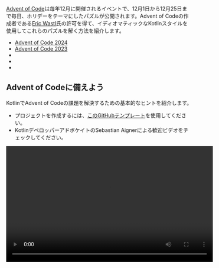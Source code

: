 [//]: # (title: Idiomatic KotlinでのAdvent of Codeパズル)

[Advent of Code](https://adventofcode.com/)は毎年12月に開催されるイベントで、12月1日から12月25日まで毎日、ホリデーをテーマにしたパズルが公開されます。Advent of Codeの作成者である[Eric Wastl](http://was.tl/)氏の許可を得て、イディオマティックなKotlinスタイルを使用してこれらのパズルを解く方法を紹介します。

*   [Advent of Code 2024](https://www.youtube.com/playlist?list=PLlFc5cFwUnmwHaD3-qeoLHnho_PY2g9JX)
*   [Advent of Code 2023](https://www.youtube.com/playlist?list=PLlFc5cFwUnmzk0wvYW4aTl57F2VNkFisU)
*   [](#advent-of-code-2022)
*   [](#advent-of-code-2021)
*   [](#advent-of-code-2020)

## Advent of Codeに備えよう

KotlinでAdvent of Codeの課題を解決するための基本的なヒントを紹介します。

*   プロジェクトを作成するには、[このGitHubテンプレート](https://github.com/kotlin-hands-on/advent-of-code-kotlin-template)を使用してください。
*   KotlinデベロッパーアドボケイトのSebastian Aignerによる歓迎ビデオをチェックしてください。

<video width="560" height="315" src="https://www.youtube.com/v/6-XSehwRgSY" title="Get Ready for Advent of Code 2021"/>

## Advent of Code 2022

### Day 1: カロリー計算

[Kotlin Advent of Codeテンプレート](https://github.com/kotlin-hands-on/advent-of-code-kotlin-template)と、Kotlinでの文字列やコレクションを扱う便利な関数（`maxOf()`や`sumOf()`など）について学びます。拡張関数がソリューションをきれいに構成するのにどのように役立つかをご覧ください。

*   [Advent of Code](https://adventofcode.com/2022/day/1)でパズルの説明を読む
*   ビデオでソリューションを確認する:

![YouTube](youtube.svg){width=25}{type="joined"} [Advent of Code 2022 Day 1 | Kotlin](https://www.youtube.com/watch?v=ntbsbqLCKDs)

### Day 2: じゃけん

Kotlinの`Char`型に対する操作を理解し、`Pair`型と`to`コンストラクタがパターンマッチングとどのようにうまく機能するかをご覧ください。`compareTo()`関数を使用して独自のオブジェクトを順序付ける方法を理解します。

*   [Advent of Code](https://adventofcode.com/2022/day/2)でパズルの説明を読む
*   ビデオでソリューションを確認する:

![YouTube](youtube.svg){width=25}{type="joined"} [Advent of Code 2022 Day 2 | Kotlin](https://www.youtube.com/watch?v=Fn0SY2yGDSA)

### Day 3: リュックサックの再編成

[kotlinx.benchmark](https://github.com/Kotlin/kotlinx-benchmark)ライブラリがコードのパフォーマンス特性を理解するのにどのように役立つかをご覧ください。`intersect`のようなセット操作が重複するデータの選択にどのように役立つか、また同じソリューションの異なる実装間のパフォーマンス比較をご覧ください。

*   [Advent of Code](https://adventofcode.com/2022/day/3)でパズルの説明を読む
*   ビデオでソリューションを確認する:

![YouTube](youtube.svg){width=25}{type="joined"} [Advent of Code 2022 Day 3 | Kotlin](https://www.youtube.com/watch?v=IPLfo4zXNjk)

### Day 4: キャンプの片付け

`infix`関数と`operator`関数がコードをより表現豊かにし、`String`型と`IntRange`型の拡張関数が入力のパースをいかに簡単にするかをご覧ください。

*   [Advent of Code](https://adventofcode.com/2022/day/4)でパズルの説明を読む
*   ビデオでソリューションを確認する:

![YouTube](youtube.svg){width=25}{type="joined"} [Advent of Code 2022 Day 4 | Kotlin](https://www.youtube.com/watch?v=dBIbr55YS0A)

### Day 5: サプライスタック

ファクトリ関数を使ったより複雑なオブジェクトの構築、正規表現の使用方法、および両端キュー`ArrayDeque`型について学びます。

*   [Advent of Code](https://adventofcode.com/2022/day/5)でパズルの説明を読む
*   ビデオでソリューションを確認する:

![YouTube](youtube.svg){width=25}{type="joined"} [Advent of Code 2022 Day 5 | Kotlin](https://www.youtube.com/watch?v=lKq6r5Nt8Yo)

### Day 6: チューニングのトラブル

[kotlinx.benchmark](https://github.com/Kotlin/kotlinx-benchmark)ライブラリを使ったより詳細なパフォーマンス調査をご覧になり、同じソリューションの16種類のバリエーションの特性を比較します。

*   [Advent of Code](https://adventofcode.com/2022/day/6)でパズルの説明を読む
*   ビデオでソリューションを確認する:

![YouTube](youtube.svg){width=25}{type="joined"} [Advent of Code 2022 Day 6 | Kotlin](https://www.youtube.com/watch?v=VbBhaQhW0zk)

### Day 7: デバイスに残されたスペースなし

ツリー構造をモデリングする方法を学び、Kotlinコードをプログラムで生成するデモをご覧ください。

*   [Advent of Code](https://adventofcode.com/2022/day/7)でパズルの説明を読む
*   ビデオでソリューションを確認する:

![YouTube](youtube.svg){width=25}{type="joined"} [Advent of Code 2022 Day 7 | Kotlin](https://www.youtube.com/watch?v=Q819VW8yxFo)

### Day 8: 木の上のツリーハウス

`sequence`ビルダーの動作と、プログラムの初回ドラフトとイディオマティックなKotlinソリューションがどれほど異なるかをご覧ください（スペシャルゲストにRoman Elizarov！）。

*   [Advent of Code](https://adventofcode.com/2022/day/8)でパズルの説明を読む
*   ビデオでソリューションを確認する:

![YouTube](youtube.svg){width=25}{type="joined"} [Advent of Code 2022 Day 8 | Kotlin](https://www.youtube.com/watch?v=6d6FXFh-UdA)

### Day 9: ロープ橋

`run`関数、ラベル付きリターン、`coerceIn`や`zipWithNext`といった便利な標準ライブラリ関数をご覧ください。`List`および`MutableList`コンストラクタを使用して指定されたサイズのリストを構築する方法を学び、Kotlinベースの問題記述の可視化を垣間見ることができます。

*   [Advent of Code](https://adventofcode.com/2022/day/9)でパズルの説明を読む
*   ビデオでソリューションを確認する:

![YouTube](youtube.svg){width=25}{type="joined"} [Advent of Code 2022 Day 9 | Kotlin](https://www.youtube.com/watch?v=ShU9dNUa_3g)

### Day 10: 陰極線管

範囲と`in`演算子によって範囲のチェックが自然になること、関数パラメータをレシーバに変換できること、そして`tailrec`修飾子について簡単に学びます。

*   [Advent of Code](https://adventofcode.com/2022/day/10)でパズルの説明を読む
*   ビデオでソリューションを確認する:

![YouTube](youtube.svg){width=25}{type="joined"} [Advent of Code 2022 Day 10 | Kotlin](https://www.youtube.com/watch?v=KVyeNmFHoL4)

### Day 11: 中央のサル

可変で命令的なコードから、不変および読み取り専用のデータ構造を利用する、より関数的なアプローチへ移行する方法をご覧ください。コンテキストレシーバーと、ゲストがAdvent of Codeのためだけに独自の可視化ライブラリを構築した方法について学びます。

*   [Advent of Code](https://adventofcode.com/2022/day/11)でパズルの説明を読む
*   ビデオでソリューションを確認する:

![YouTube](youtube.svg){width=25}{type="joined"} [Advent of Code 2022 Day 11 | Kotlin](https://www.youtube.com/watch?v=1eBSyPe_9j0)

### Day 12: ヒルクライミングアルゴリズム

キュー、`ArrayDeque`、関数参照、および`tailrec`修飾子を使用して、Kotlinで経路探索問題を解決します。

*   [Advent of Code](https://adventofcode.com/2022/day/12)でパズルの説明を読む
*   ビデオでソリューションを確認する:

![YouTube](youtube.svg){width=25}{type="joined"} [Advent of Code 2022 Day 12 | Kotlin](https://www.youtube.com/watch?v=tJ74hi_3sk8)

## Advent of Code 2021

> [Advent of Code 2021に関するブログ投稿](https://blog.jetbrains.com/kotlin/2021/11/advent-of-code-2021-in-kotlin/)をご覧ください。
> 
{style="tip"}

### Day 1: ソナー掃引

`windowed`関数と`count`関数を適用して、整数のペアとトリプレットを扱います。

*   [Advent of Code](https://adventofcode.com/2021/day/1)でパズルの説明を読む
*   Anton Arhipovによるソリューションを[Kotlin Blog](https://blog.jetbrains.com/kotlin/2021/12/advent-of-code-2021-in-kotlin-day-1)で確認するか、ビデオをご覧ください。

![YouTube](youtube.svg){width=25}{type="joined"} [Advent of Code 2021 in Kotlin, Day 1: Sonar Sweep](https://www.youtube.com/watch?v=76IzmtOyiHw)

### Day 2: ダイブ！

分解宣言と`when`式について学びます。

*   [Advent of Code](https://adventofcode.com/2021/day/2)でパズルの説明を読む
*   Pasha Finkelshteynによるソリューションを[GitHub](https://github.com/asm0dey/aoc-2021/blob/main/src/Day02.kt)で確認するか、ビデオをご覧ください。

![YouTube](youtube.svg){width=25}{type="joined"} [Advent of Code 2021 in Kotlin, Day 2: Dive!](https://www.youtube.com/watch?v=4A2WwniJdNc)

### Day 3: バイナリ診断

バイナリ数を扱うさまざまな方法を探ります。

*   [Advent of Code](https://adventofcode.com/2021/day/3)でパズルの説明を読む
*   Sebastian Aignerによるソリューションを[Kotlin Blog](https://blog.jetbrains.com/kotlin/2021/12/advent-of-code-2021-in-kotlin-day-3/)で確認するか、ビデオをご覧ください。

![YouTube](youtube.svg){width=25}{type="joined"} [Advent of Code 2021 in Kotlin, Day 3: Binary Diagnostic](https://www.youtube.com/watch?v=mF2PTnnOi8w)

### Day 4: 巨大なイカ

入力をパースし、より便利な処理のためにドメインクラスを導入する方法を学びます。

*   [Advent of Code](https://adventofcode.com/2021/day/4)でパズルの説明を読む
*   Anton Arhipovによるソリューションを[GitHub](https://github.com/antonarhipov/advent-of-code-2021/blob/main/src/Day04.kt)で確認するか、ビデオをご覧ください。

![YouTube](youtube.svg){width=25}{type="joined"} [Advent of Code 2021 in Kotlin, Day 4: Giant Squid](https://www.youtube.com/watch?v=wL6sEoLezPQ)

## Advent of Code 2020

> Advent of Code 2020のすべてのソリューションは、[GitHubリポジトリ](https://github.com/kotlin-hands-on/advent-of-code-2020/)で見つけることができます。
>
{style="tip"}

### Day 1: レポートの修復

入力処理、リストのイテレーション、マップを構築するさまざまな方法、そしてコードを簡素化するための`let`関数の使用法を探ります。

*   [Advent of Code](https://adventofcode.com/2020/day/1)でパズルの説明を読む
*   Svetlana Isakovaによるソリューションを[Kotlin Blog](https://blog.jetbrains.com/kotlin/2021/07/advent-of-code-in-idiomatic-kotlin/)で確認するか、ビデオをご覧ください。

![YouTube](youtube.svg){width=25}{type="joined"} [Learn Kotlin With the Kotlin Team: Advent of Code 2020 #1](https://www.youtube.com/watch?v=o4emra1xm88)

### Day 2: パスワード哲学

文字列ユーティリティ関数、正規表現、コレクションに対する操作、そして`let`関数が式を変換するのにいかに役立つかを探ります。

*   [Advent of Code](https://adventofcode.com/2020/day/2)でパズルの説明を読む
*   Svetlana Isakovaによるソリューションを[Kotlin Blog](https://blog.jetbrains.com/kotlin/2021/07/advent-of-code-in-idiomatic-kotlin-day2/)で確認するか、ビデオをご覧ください。

![YouTube](youtube.svg){width=25}{type="joined"} [Learn Kotlin with The Kotlin Team: Advent of Code 2020 #2](https://www.youtube.com/watch?v=MyvJ7G6aErQ)

### Day 3: ソリの軌道

命令型とより関数的なコードスタイルを比較し、ペアと`reduce()`関数を扱い、列選択モードでコードを編集し、整数オーバーフローを修正します。

*   [Advent of Code](https://adventofcode.com/2020/day/3)でパズルの説明を読む
*   Mikhail Dvorkinによるソリューションを[GitHub](https://github.com/kotlin-hands-on/advent-of-code-2020/blob/master/src/day03/day3.kt)で確認するか、ビデオをご覧ください。

![YouTube](youtube.svg){width=25}{type="joined"} [Learn Kotlin with the Kotlin Team: Advent of Code 2020 #3](https://www.youtube.com/watch?v=ounCIclwOAw)

### Day 4: パスポート処理

`when`式を適用し、入力を検証するさまざまな方法を探ります。ユーティリティ関数、範囲の操作、セットのメンバーシップの確認、特定の正規表現への一致などです。

*   [Advent of Code](https://adventofcode.com/2020/day/4)でパズルの説明を読む
*   Sebastian Aignerによるソリューションを[Kotlin Blog](https://blog.jetbrains.com/kotlin/2021/09/validating-input-advent-of-code-in-kotlin/)で確認するか、ビデオをご覧ください。

![YouTube](youtube.svg){width=25}{type="joined"} [Learn Kotlin with the Kotlin Team: Advent of Code 2020 #4](https://www.youtube.com/watch?v=-kltG4Ztv1s)

### Day 5: バイナリボーディング

Kotlin標準ライブラリ関数（`replace()`、`toInt()`、`find()`）を使用して数値のバイナリ表現を扱い、強力なローカル関数を探り、Kotlin 1.5の`max()`関数の使用方法を学びます。

*   [Advent of Code](https://adventofcode.com/2020/day/5)でパズルの説明を読む
*   Svetlana Isakovaによるソリューションを[Kotlin Blog](https://blog.jetbrains.com/kotlin/2021/09/idiomatic-kotlin-binary-representation/)で確認するか、ビデオをご覧ください。

![YouTube](youtube.svg){width=25}{type="joined"} [Learn Kotlin with the Kotlin Team: Advent of Code 2020 #5](https://www.youtube.com/watch?v=XEFna3xyxeY)

### Day 6: カスタム税関

標準ライブラリ関数（`map()`、`reduce()`、`sumOf()`、`intersect()`、`union()`）を使用して、文字列とコレクション内の文字をグループ化して数える方法を学びます。

*   [Advent of Code](https://adventofcode.com/2020/day/6)でパズルの説明を読む
*   Anton Arhipovによるソリューションを[Kotlin Blog](https://blog.jetbrains.com/kotlin/2021/09/idiomatic-kotlin-set-operations/)で確認するか、ビデオをご覧ください。

![YouTube](youtube.svg){width=25}{type="joined"} [Learn Kotlin with the Kotlin Team: Advent of Code 2020 #6](https://www.youtube.com/watch?v=QLAB0kZ-Tqc)

### Day 7: 便利な背負い袋

正規表現の使用方法、マップ内の値を動的に計算するためのKotlinからJavaのHashMapの`compute()`メソッドの使用方法、ファイルを読み込むための`forEachLine()`関数の使用方法、そして2種類の探索アルゴリズム（深さ優先と幅優先）の比較を学びます。

*   [Advent of Code](https://adventofcode.com/2020/day/7)でパズルの説明を読む
*   Pasha Finkelshteynによるソリューションを[Kotlin Blog](https://blog.jetbrains.com/kotlin/2021/09/idiomatic-kotlin-traversing-trees/)で確認するか、ビデオをご覧ください。

![YouTube](youtube.svg){width=25}{type="joined"} [Learn Kotlin with the Kotlin Team: Advent of Code 2020 #7](https://www.youtube.com/watch?v=KyZiveDXWHw)

### Day 8: ハンドヘルドの停止

命令を表現するためにsealedクラスとラムダを適用し、プログラム実行中のループを発見するためにKotlinセットを適用し、遅延コレクションを構築するためにシーケンスと`sequence { }`ビルダー関数を使用し、パフォーマンスメトリクスを確認するために実験的な`measureTimedValue()`関数を試します。

*   [Advent of Code](https://adventofcode.com/2020/day/8)でパズルの説明を読む
*   Sebastian Aignerによるソリューションを[Kotlin Blog](https://blog.jetbrains.com/kotlin/2021/10/idiomatic-kotlin-simulating-a-console/)で確認するか、ビデオをご覧ください。

![YouTube](youtube.svg){width=25}{type="joined"} [Learn Kotlin with the Kotlin Team: Advent of Code 2020 #8](https://www.youtube.com/watch?v=0GWTTSMatO8)

### Day 9: エンコーディングエラー

`any()`、`firstOrNull()`、`firstNotNullOfOrNull()`、`windowed()`、`takeIf()`、`scan()`といった標準ライブラリ関数を使用し、イディオマティックなKotlinスタイルを示すKotlinでのリスト操作のさまざまな方法を探ります。

*   [Advent of Code](https://adventofcode.com/2020/day/9)でパズルの説明を読む
*   Svetlana Isakovaによるソリューションを[Kotlin Blog](https://blog.jetbrains.com/kotlin/2021/10/idiomatic-kotlin-working-with-lists/)で確認するか、ビデオをご覧ください。

![YouTube](youtube.svg){width=25}{type="joined"} [Learn Kotlin with the Kotlin Team: Advent of Code 2020 #9](https://www.youtube.com/watch?v=vj3J9MuF1mI)

## 次は何をしますか？

*   [Kotlin Koans](koans.md)でさらに多くのタスクを完了する
*   JetBrains Academyが提供する無料の[Kotlin Coreトラック](https://hyperskill.org/tracks?category=4&utm_source=jbkotlin_hs&utm_medium=referral&utm_campaign=kotlinlang-docs&utm_content=button_1&utm_term=22.03.23)で動作するアプリケーションを作成する